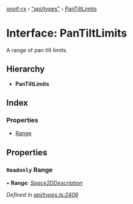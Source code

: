 [onvif-rx](../README.md) › ["api/types"](../modules/_api_types_.md) › [PanTiltLimits](_api_types_.pantiltlimits.md)

# Interface: PanTiltLimits

A range of pan tilt limits.

## Hierarchy

* **PanTiltLimits**

## Index

### Properties

* [Range](_api_types_.pantiltlimits.md#readonly-range)

## Properties

### `Readonly` Range

• **Range**: *[Space2DDescription](_api_types_.space2ddescription.md)*

*Defined in [api/types.ts:2406](https://github.com/patrickmichalina/onvif-rx/blob/3e9b152/src/api/types.ts#L2406)*
